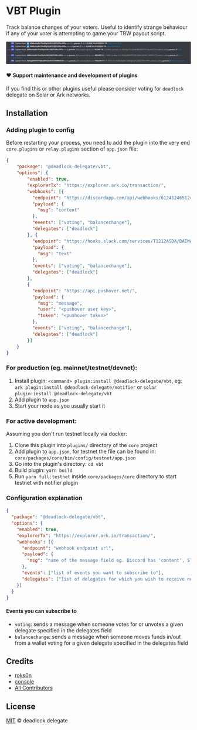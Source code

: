 # VBT Plugin

Track balance changes of your voters. Useful to identify strange behaviour if any of your voter is 
attempting to game your TBW payout script.

![Sample](sample.png)

#### ❤️ Support maintenance and development of plugins
If you find this or other plugins useful please consider voting for `deadlock` delegate on Solar or Ark networks.

## Installation

### Adding plugin to config

Before restarting your process, you need to add the plugin into the very end  `core.plugins` or `relay.plugins` section of `app.json` file:

```json
{
    "package": "@deadlock-delegate/vbt",
    "options": {
        "enabled": true,
        "explorerTx": "https://explorer.ark.io/transaction/",
        "webhooks": [{
          "endpoint": "https://discordapp.com/api/webhooks/612412465124612462/A1Ag12F&ijafa-3mtASA121mja",
          "payload": {
            "msg": "content"
          },
          "events": ["voting", "balancechange"],
          "delegates": ["deadlock"]
        }, {
          "endpoint": "https://hooks.slack.com/services/T1212ASDA/BAEWAS12/ASxASJL901ajkS",
          "payload": {
            "msg": "text"
          },
          "events": ["voting", "balancechange"],
          "delegates": ["deadlock"]
        },
        {
          "endpoint": "https://api.pushover.net/",
          "payload": {
            "msg": "message",
            "user": "<pushover user key>",
            "token": "<pushover token>"
          },
          "events": ["voting", "balancechange"],
          "delegates": ["deadlock"]
        }]
    }
}
```

### For production (eg. mainnet/testnet/devnet):

1. Install plugin: `<command> plugin:install @deadlock-delegate/vbt`, eg: `ark plugin:install @deadlock-delegate/notifier` or `solar plugin:install @deadlock-delegate/vbt`
2. Add plugin to `app.json`
3. Start your node as you usually start it 

### For active development:

Assuming you don't run testnet locally via docker:

1. Clone this plugin into `plugins/` directory of the `core` project
2. Add plugin to `app.json`, for testnet the file can be found in: `core/packages/core/bin/config/testnet/app.json`
3. Go into the plugin's directory: `cd vbt`
4. Build plugin: `yarn build`
5. Run `yarn full:testnet` inside `core/packages/core` directory to start testnet with notifier plugin

### Configuration explanation

```json
{
  "package": "@deadlock-delegate/vbt",
  "options": {
    "enabled": true,
    "explorerTx": "https://explorer.ark.io/transaction/",
    "webhooks": [{
      "endpoint": "webhook endpoint url",
      "payload": {
        "msg": "name of the message field eg. Discord has 'content', Slack has 'text', Pushover has 'message'"
      },
      "events": ["list of events you want to subscribe to"],
      "delegates": ["list of delegates for which you wish to receive notifications"]
    }]
  }
}
```

#### Events you can subscribe to

- `voting`: sends a message when someone votes for or unvotes a given delegate specified in the delegates field
- `balancechange`: sends a message when someone moves funds in/out from a wallet voting for a given delegate specified in the delegates field

## Credits

- [roks0n](https://github.com/roks0n)
- [console](https://github.com/c0nsol3/)
- [All Contributors](../../contributors)

## License

[MIT](LICENSE) © deadlock delegate
